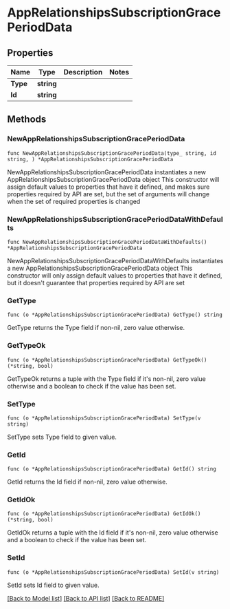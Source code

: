 # AppRelationshipsSubscriptionGracePeriodData

## Properties

Name | Type | Description | Notes
------------ | ------------- | ------------- | -------------
**Type** | **string** |  | 
**Id** | **string** |  | 

## Methods

### NewAppRelationshipsSubscriptionGracePeriodData

`func NewAppRelationshipsSubscriptionGracePeriodData(type_ string, id string, ) *AppRelationshipsSubscriptionGracePeriodData`

NewAppRelationshipsSubscriptionGracePeriodData instantiates a new AppRelationshipsSubscriptionGracePeriodData object
This constructor will assign default values to properties that have it defined,
and makes sure properties required by API are set, but the set of arguments
will change when the set of required properties is changed

### NewAppRelationshipsSubscriptionGracePeriodDataWithDefaults

`func NewAppRelationshipsSubscriptionGracePeriodDataWithDefaults() *AppRelationshipsSubscriptionGracePeriodData`

NewAppRelationshipsSubscriptionGracePeriodDataWithDefaults instantiates a new AppRelationshipsSubscriptionGracePeriodData object
This constructor will only assign default values to properties that have it defined,
but it doesn't guarantee that properties required by API are set

### GetType

`func (o *AppRelationshipsSubscriptionGracePeriodData) GetType() string`

GetType returns the Type field if non-nil, zero value otherwise.

### GetTypeOk

`func (o *AppRelationshipsSubscriptionGracePeriodData) GetTypeOk() (*string, bool)`

GetTypeOk returns a tuple with the Type field if it's non-nil, zero value otherwise
and a boolean to check if the value has been set.

### SetType

`func (o *AppRelationshipsSubscriptionGracePeriodData) SetType(v string)`

SetType sets Type field to given value.


### GetId

`func (o *AppRelationshipsSubscriptionGracePeriodData) GetId() string`

GetId returns the Id field if non-nil, zero value otherwise.

### GetIdOk

`func (o *AppRelationshipsSubscriptionGracePeriodData) GetIdOk() (*string, bool)`

GetIdOk returns a tuple with the Id field if it's non-nil, zero value otherwise
and a boolean to check if the value has been set.

### SetId

`func (o *AppRelationshipsSubscriptionGracePeriodData) SetId(v string)`

SetId sets Id field to given value.



[[Back to Model list]](../README.md#documentation-for-models) [[Back to API list]](../README.md#documentation-for-api-endpoints) [[Back to README]](../README.md)


